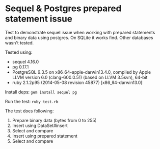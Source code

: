 Sequel & Postgres prepared statement issue
===================================

Test to demonstrate sequel issue when working with prepared statements and binary data using postgres. On SQLite it works find. Other databases wasn't tested.

Tested using:

* sequel 4.16.0
* pg 0.17.1
* PostgreSQL 9.3.5 on x86_64-apple-darwin13.4.0, compiled by Apple LLVM version 6.0 (clang-600.0.51) (based on LLVM 3.5svn), 64-bit
* ruby 2.1.2p95 (2014-05-08 revision 45877) [x86_64-darwin13.0]

Install deps: ```gem install sequel pg```

Run the test: ```ruby test.rb```

The test does following:

1. Prepare binary data (bytes from 0 to 255)
2. Insert using DataSet#insert
3. Select and compare
4. Insert using prepared statement
5. Select and compare
